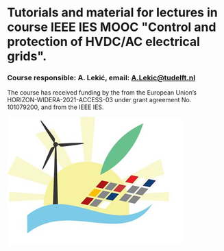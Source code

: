 # Tutorials and material for lectures in course IEEE IES MOOC "Control and protection of HVDC/AC electrical grids".
### Course responsible: A. Lekić, email: A.Lekic@tudelft.nl

The course has received funding by the from the European Union’s HORIZON-WIDERA-2021-ACCESS-03 under grant agreement No. 101079200, and from the IEEE IES.

![alt text](/pictures/sunrise-logo.jpeg?raw=true)